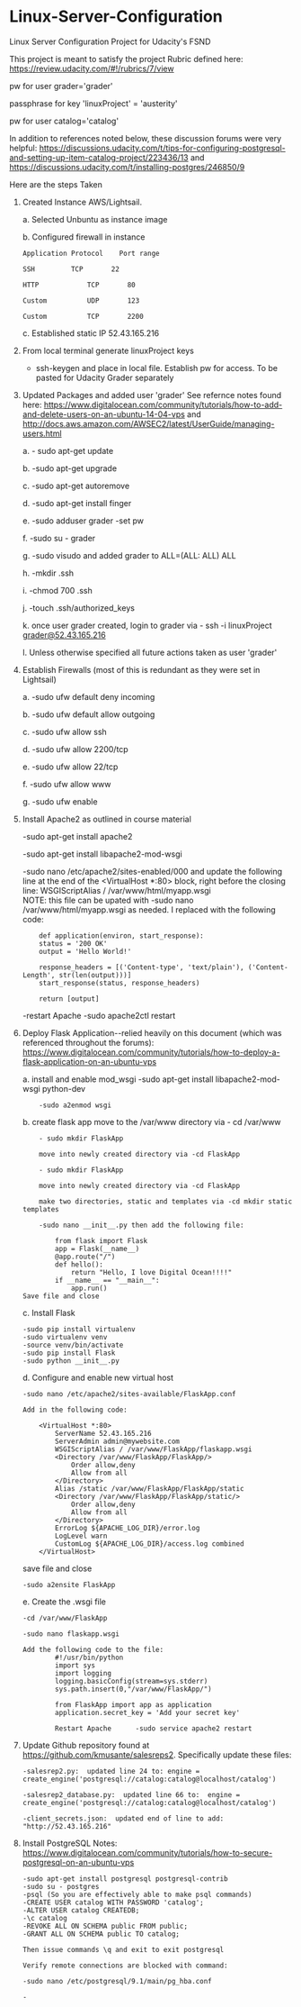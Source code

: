# Linux-Server-Configuration
Linux Server Configuration Project for Udacity's FSND

This project is meant to satisfy the project Rubric defined here:  https://review.udacity.com/#!/rubrics/7/view

pw for user grader='grader'

passphrase for key 'linuxProject' = 'austerity'

pw for user catalog='catalog'

In addition to references noted below, these discussion forums were very helpful:  https://discussions.udacity.com/t/tips-for-configuring-postgresql-and-setting-up-item-catalog-project/223436/13 and https://discussions.udacity.com/t/installing-postgres/246850/9

Here are the steps Taken
1.  Created Instance AWS/Lightsail.

    a.  Selected Unbuntu as instance image

    b.  Configured firewall in instance
    
        Application	Protocol	Port range	
    
        SSH	        TCP	      22	
        
        HTTP	        TCP	      80	
        
        Custom	        UDP	      123	
        
        Custom	        TCP	      2200	
  
    c.  Established static IP 52.43.165.216
    
2.  From local terminal generate linuxProject keys
    
    - ssh-keygen and place in local file.  Establish pw for access.  To be pasted for Udacity Grader separately

3.  Updated Packages and added user 'grader'  See refernce notes found here:
https://www.digitalocean.com/community/tutorials/how-to-add-and-delete-users-on-an-ubuntu-14-04-vps and
http://docs.aws.amazon.com/AWSEC2/latest/UserGuide/managing-users.html

    a.   - sudo apt-get update
    
    b.   -sudo apt-get upgrade
    
    c.   -sudo apt-get autoremove
    
    d.   -sudo apt-get install finger
    
    e.   -sudo adduser grader
                -set pw
                
    f.   -sudo su - grader   
    
    g.   -sudo visudo and added grader to ALL=(ALL: ALL) ALL
    
    h.   -mkdir .ssh
    
    i.   -chmod 700 .ssh
    
    j.   -touch .ssh/authorized_keys
        
    k.  once user grader created, login to grader via -
            ssh -i linuxProject grader@52.43.165.216
    
    l.  Unless otherwise specified all future actions taken as user 'grader'
    
4.  Establish Firewalls (most of this is redundant as they were set in Lightsail)

    a.  -sudo ufw default deny incoming
    
    b.  -sudo ufw default allow outgoing
    
    c.  -sudo ufw allow ssh
    
    d.  -sudo ufw allow 2200/tcp
    
    e.  -sudo ufw allow 22/tcp
    
    f.  -sudo ufw allow www
    
    g.  -sudo ufw enable
    

5.  Install Apache2 as outlined in course material
    
    -sudo apt-get install apache2
    
    -sudo apt-get install libapache2-mod-wsgi
    
    -sudo nano /etc/apache2/sites-enabled/000 and update the following line at the end of the <VirtualHost *:80> block, right before the closing </VirtualHost> line: WSGIScriptAlias / /var/www/html/myapp.wsgi  
            NOTE:  this file can be upated with -sudo nano /var/www/html/myapp.wsgi as needed.  I replaced with the following code:
            
            def application(environ, start_response):
            status = '200 OK'
            output = 'Hello World!'

            response_headers = [('Content-type', 'text/plain'), ('Content-Length', str(len(output)))]
            start_response(status, response_headers)

            return [output]
    
    -restart Apache -sudo apache2ctl restart 

6.  Deploy Flask Application--relied heavily on this document (which was referenced throughout the forums):  https://www.digitalocean.com/community/tutorials/how-to-deploy-a-flask-application-on-an-ubuntu-vps

    a.  install and enable mod_wsgi
            -sudo apt-get install libapache2-mod-wsgi python-dev
            
            -sudo a2enmod wsgi 
            
    b.  create flask app
            move to the /var/www directory via - cd /var/www
            
            - sudo mkdir FlaskApp
            
            move into newly created directory via -cd FlaskApp
            
            - sudo mkdir FlaskApp
            
            move into newly created directory via -cd FlaskApp
            
            make two directories, static and templates via -cd mkdir static templates
            
            -sudo nano __init__.py then add the following file:
            
                from flask import Flask
                app = Flask(__name__)
                @app.route("/")
                def hello():
                    return "Hello, I love Digital Ocean!!!!"
                if __name__ == "__main__":
                    app.run()
        Save file and close
        
    c.  Install Flask
        
        -sudo pip install virtualenv
        -sudo virtualenv venv
        -source venv/bin/activate
        -sudo pip install Flask
        -sudo python __init__.py
        
    d.  Configure and enable new virtual host
    
        -sudo nano /etc/apache2/sites-available/FlaskApp.conf
        
        Add in the following code:
            
            <VirtualHost *:80>
                ServerName 52.43.165.216
                ServerAdmin admin@mywebsite.com
                WSGIScriptAlias / /var/www/FlaskApp/flaskapp.wsgi
                <Directory /var/www/FlaskApp/FlaskApp/>
                    Order allow,deny
                    Allow from all
                </Directory>
                Alias /static /var/www/FlaskApp/FlaskApp/static
                <Directory /var/www/FlaskApp/FlaskApp/static/>
                    Order allow,deny
                    Allow from all
                </Directory>
                ErrorLog ${APACHE_LOG_DIR}/error.log
                LogLevel warn
                CustomLog ${APACHE_LOG_DIR}/access.log combined
            </VirtualHost>
    save file and close
    
        -sudo a2ensite FlaskApp
        
    e.  Create the .wsgi file
    
        -cd /var/www/FlaskApp
        
        -sudo nano flaskapp.wsgi 
        
        Add the following code to the file:
                #!/usr/bin/python
                import sys
                import logging
                logging.basicConfig(stream=sys.stderr)
                sys.path.insert(0,"/var/www/FlaskApp/")

                from FlaskApp import app as application
                application.secret_key = 'Add your secret key'
                
                Restart Apache      -sudo service apache2 restart 
                
7.  Update Github repository found at https://github.com/kmusante/salesreps2. Specifically update these files:

        -salesrep2.py:  updated line 24 to: engine = create_engine('postgresql://catalog:catalog@localhost/catalog')
        
        -salesrep2_database.py:  updated line 66 to:  engine = create_engine('postgresql://catalog:catalog@localhost/catalog')
        
        -client_secrets.json:  updated end of line to add:  "http://52.43.165.216"
        
8.  Install PostgreSQL
    Notes:  https://www.digitalocean.com/community/tutorials/how-to-secure-postgresql-on-an-ubuntu-vps
    
        -sudo apt-get install postgresql postgresql-contrib
        -sudo su - postgres
        -psql (So you are effectively able to make psql commands)
        -CREATE USER catalog WITH PASSWORD 'catalog';
        -ALTER USER catalog CREATEDB;
        -\c catalog
        -REVOKE ALL ON SCHEMA public FROM public;
        -GRANT ALL ON SCHEMA public TO catalog;
        
        Then issue commands \q and exit to exit postgresql
        
        Verify remote connections are blocked with command:
        
        -sudo nano /etc/postgresql/9.1/main/pg_hba.conf
    
        - 
    
        


